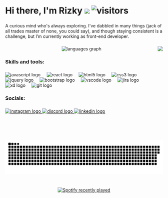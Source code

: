 # Hi there, I'm Rizky <img src="https://media.giphy.com/media/hvRJCLFzcasrR4ia7z/giphy.gif" width="25px"> ![visitors](https://visitor-badge.laobi.icu/badge?page_id=mrzkyhsn8)

###

<p align="left">A curious mind who's always exploring. I’ve dabbled in many things (jack of all trades master of none, you could say), and though staying consistent is a challenge, but I’m currently working as front-end developer.</p>

###

<img align="right" height="300" src="https://media2.giphy.com/media/v1.Y2lkPTc5MGI3NjExN2lkMXo3MzY1d3ppd3VycXg2bHJvZndrZnhxOHIxNTljOXk4YzByNiZlcD12MV9pbnRlcm5hbF9naWZfYnlfaWQmY3Q9Zw/G0Odfjd78JTpu/giphy.gif"  />

###

<div align="center">
  <img src="https://github-readme-stats.vercel.app/api/top-langs?username=mrzkyhsn8&locale=en&hide_title=false&layout=compact&card_width=320&langs_count=5&theme=dracula&hide_border=true" height="150" alt="languages graph"  />
</div>

###

<h3 align="left">Skills and tools:</h3>

###

<div align="left">
  <img src="https://cdn.jsdelivr.net/gh/devicons/devicon/icons/javascript/javascript-original.svg" height="30" alt="javascript logo"  />
  <img width="12" />
  <img src="https://cdn.jsdelivr.net/gh/devicons/devicon/icons/react/react-original.svg" height="30" alt="react logo"  />
  <img width="12" />
  <img src="https://cdn.jsdelivr.net/gh/devicons/devicon/icons/html5/html5-original.svg" height="30" alt="html5 logo"  />
  <img width="12" />
  <img src="https://cdn.jsdelivr.net/gh/devicons/devicon/icons/css3/css3-original.svg" height="30" alt="css3 logo"  />
  <img width="12" />
  <img src="https://cdn.jsdelivr.net/gh/devicons/devicon/icons/jquery/jquery-original.svg" height="30" alt="jquery logo"  />
  <img width="12" />
  <img src="https://cdn.jsdelivr.net/gh/devicons/devicon/icons/bootstrap/bootstrap-original.svg" height="30" alt="bootstrap logo"  />
  <img width="12" />
  <img src="https://cdn.jsdelivr.net/gh/devicons/devicon/icons/vscode/vscode-original.svg" height="30" alt="vscode logo"  />
  <img width="12" />
  <img src="https://cdn.jsdelivr.net/gh/devicons/devicon/icons/jira/jira-original.svg" height="30" alt="jira logo"  />
  <img width="12" />
  <img src="https://cdn.jsdelivr.net/gh/devicons/devicon/icons/xd/xd-plain.svg" height="30" alt="xd logo"  />
  <img width="12" />
  <img src="https://cdn.jsdelivr.net/gh/devicons/devicon/icons/git/git-original.svg" height="30" alt="git logo"  />
</div>

###

<h3 align="left">Socials:</h3>

###

<div align="left">
  <a href="https://www.instagram.com/mrizkyhusain" target="_blank">
    <img src="https://img.shields.io/static/v1?message=Instagram&logo=instagram&label=&color=E4405F&logoColor=white&labelColor=&style=for-the-badge" height="32" alt="instagram logo"  />
  </a>
  <a href="https://discord.com/users/kymoorz" target="_blank">
    <img src="https://img.shields.io/static/v1?message=Discord&logo=discord&label=&color=7289DA&logoColor=white&labelColor=&style=for-the-badge" height="32" alt="discord logo"  />
  </a>
  <a href="https://www.linkedin.com/in/muh-rizky-husain" target="_blank">
    <img src="https://img.shields.io/static/v1?message=LinkedIn&logo=linkedin&label=&color=0077B5&logoColor=white&labelColor=&style=for-the-badge" height="32" alt="linkedin logo"  />
  </a>
</div>

###

<br clear="both">

<img src="https://raw.githubusercontent.com/mrzkyhsn8/mrzkyhsn8/output/snake.svg" alt="Snake animation" />

###

<br clear="both">

<div align="center">
  <a href="https://open.spotify.com/user/a1ah3fwy2hc6sx1mrzu8yh99x">
    <img src="https://spotify-recently-played-readme.vercel.app/api?user=a1ah3fwy2hc6sx1mrzu8yh99x&count=1&unique=false" alt="Spotify recently played"  />
  </a>
</div>

###